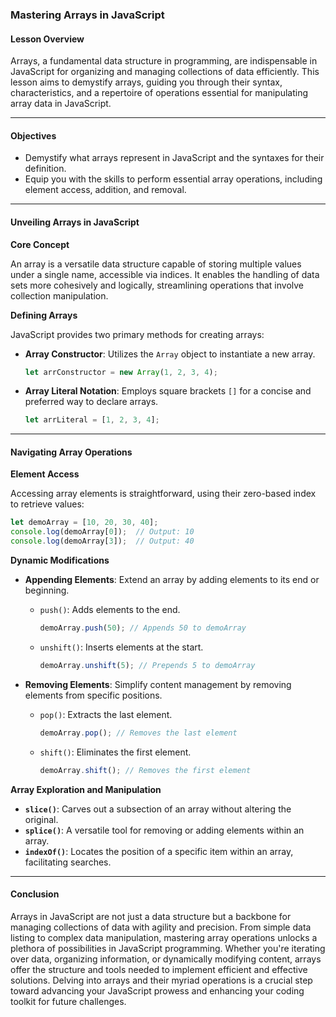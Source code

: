 ### **Mastering Arrays in JavaScript**

#### Lesson Overview

Arrays, a fundamental data structure in programming, are indispensable in JavaScript for organizing and managing collections of data efficiently. This lesson aims to demystify arrays, guiding you through their syntax, characteristics, and a repertoire of operations essential for manipulating array data in JavaScript.

---

#### Objectives

- Demystify what arrays represent in JavaScript and the syntaxes for their definition.
- Equip you with the skills to perform essential array operations, including element access, addition, and removal.

---

#### Unveiling Arrays in JavaScript

**Core Concept**

An array is a versatile data structure capable of storing multiple values under a single name, accessible via indices. It enables the handling of data sets more cohesively and logically, streamlining operations that involve collection manipulation.

**Defining Arrays**

JavaScript provides two primary methods for creating arrays:

- **Array Constructor**: Utilizes the `Array` object to instantiate a new array.
  ```javascript
  let arrConstructor = new Array(1, 2, 3, 4);
  ```

- **Array Literal Notation**: Employs square brackets `[]` for a concise and preferred way to declare arrays.
  ```javascript
  let arrLiteral = [1, 2, 3, 4];
  ```

---

#### Navigating Array Operations

**Element Access**

Accessing array elements is straightforward, using their zero-based index to retrieve values:
```javascript
let demoArray = [10, 20, 30, 40];
console.log(demoArray[0]);  // Output: 10
console.log(demoArray[3]);  // Output: 40
```

**Dynamic Modifications**

- **Appending Elements**: Extend an array by adding elements to its end or beginning.
  - `push()`: Adds elements to the end.
    ```javascript
    demoArray.push(50); // Appends 50 to demoArray
    ```
  - `unshift()`: Inserts elements at the start.
    ```javascript
    demoArray.unshift(5); // Prepends 5 to demoArray
    ```

- **Removing Elements**: Simplify content management by removing elements from specific positions.
  - `pop()`: Extracts the last element.
    ```javascript
    demoArray.pop(); // Removes the last element
    ```
  - `shift()`: Eliminates the first element.
    ```javascript
    demoArray.shift(); // Removes the first element
    ```

**Array Exploration and Manipulation**

- **`slice()`**: Carves out a subsection of an array without altering the original.
- **`splice()`**: A versatile tool for removing or adding elements within an array.
- **`indexOf()`**: Locates the position of a specific item within an array, facilitating searches.

---

#### Conclusion

Arrays in JavaScript are not just a data structure but a backbone for managing collections of data with agility and precision. From simple data listing to complex data manipulation, mastering array operations unlocks a plethora of possibilities in JavaScript programming. Whether you're iterating over data, organizing information, or dynamically modifying content, arrays offer the structure and tools needed to implement efficient and effective solutions. Delving into arrays and their myriad operations is a crucial step toward advancing your JavaScript prowess and enhancing your coding toolkit for future challenges.
